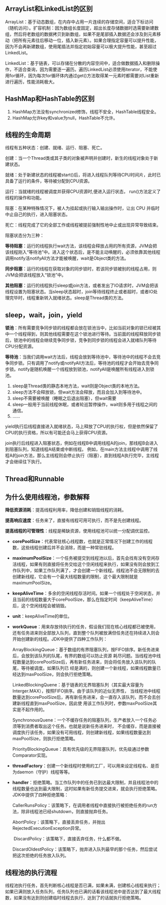 ## ArrayList和LinkedList的区别

ArrayList：基于动态数组，在内存中占用一片连续的存储空间，适合下标访问（随机访问）。扩容机制：因为数组长度固定，超出长度存储数据时选需要新建数组，然后将老数组的数据拷贝到新数组，如果不是尾部插入数据还会涉及到元素移动（把所有元素往后移动一位，插入新元素）。如果合理指定容量可以提升性能，因为不会再新建数组，使用尾插法并指定初始容量可以极大提升性能，甚至超过LinkedList。

LinkedList：基于链表，可以存储在分散的内容空间中，适合做数据插入和删除操作，不适合查询，因为需要逐一遍历。遍历LinkedList必须使用iterator，不能使用for循环，因为每次for循环体内通过get()方法取得某一元素时都需要对List重新进行遍历，性能消耗极大。

## HashMap和HashTable的区别

1. HashMap方法没有synchronized修饰，线程不安全，HashTable线程安全。
2. HashMap允许key和value为null，HashTable不允许。

## 线程的生命周期

线程有五种状态：创建、就绪、运行、阻塞、死亡。

创建：当一个Thread类或其子类的对象被声明并创建时，新生的线程对象处于新建状态。

就绪：处于新建状态的线程被start()后，将进入线程队列等待CPU时间片，此时已具备了运行的条件，等待被分配到CPU资源。

运行：当就绪的线程被调度并获得CPU资源时,便进入运行状态， run()方法定义了线程的操作和功能。

阻塞：在某种特殊情况下，被人为挂起或执行输入输出操作时，让出 CPU 并临时中止自己的执行，进入阻塞状态。

死亡：线程完成了它的全部工作或线程被提前强制性地中止或出现异常导致结束。

阻塞状态分为三种：

**等待阻塞**：运行的线程执行wait方法，该线程会释放占用的所有资源，JVM会把该线程刚入“等待池”中。进入这个状态后，是不能主动唤醒的，必须依靠其他线程调用notify活notifyAll方法才能被唤醒，wait是Object类的方法。

**同步阻塞**：运行的线程在获取对象的同步锁时，若该同步锁被别的线程占用，则JVM会把该线程放入“锁池”中。

**其他阻塞**：运行的线程执行sleep或join方法，或者发出了IO请求时，JVM会把该线程设置为阻塞状态。当sleep状态超时，join等待线程终止或者超时，或者IO处理完毕时，线程重新转入就绪状态。sleep是Thread类的方法。

## sleep，wait，join，yield

**锁池**：所有需要竞争同步锁的线程都会放在锁池当中，比如当前对象的锁已经被其中一个线程得到，则其他线程需要在这个锁池进行等待。当前面的线程释放同步锁后，锁池中的线程会继续竞争同步锁，竞争到同步锁的线程会进入就绪队列等待CPU分配资源。

**等待池**：当我们调用wait方法后，线程会放到等待池中，等待池中的线程不会去竞争同步锁。只有调用了notify或notifyAll方法后，等待池的线程才会开始去竞争同步锁。notify是随机唤醒一个线程放到锁池，notifyAll是唤醒所有线程进入到锁池。

1. sleep是Thread类的静态本地方法，wait则是Object类的本地方法。
2. sleep方法不会释放锁，但wait方法会释放，而且会加入到等待池中。
3. sleep不需要被唤醒（睡眠之后退出阻塞），但wait需要
4. sleep一般用于当前线程休眠，或者轮巡暂停操作，wait则多用于线程之间的通信。
5. ……

yield执行后线程直接进入就绪状态，马上释放了CPU的执行权，但是依然保留了CPU的执行资格，所以有可能还会马上获得CPU资源。

join执行后线程进入阻塞状态，例如在线程B中调用线程A的join，那线程B会进入到阻塞队列，知道线程A结束或中断线程。
例如，在main方法主线程中调用了线程A的join方法，那么主线程则会停止执行（阻塞），直到线程A执行完毕，主线程才会继续往下执行。

## Thread和Runnable

## 为什么使用线程池，参数解释

**降低资源消耗**：提高线程利用率，降低创建和销毁线程的消耗。

**提高响应速度**：任务来了，直接有线程可用可执行，而不是先创建线程。

**提高线程的可管理性**：线程是稀缺资源，使用线程池可以统一分配调优监控。

- **corePoolSize**：代表常驻核心线程数，也就是正常情况下创建工作的线程数，这些线程创建后并不会消除，而是一种常驻线程。

- **maximumPoolSize**：一个任务被提交到线程池以后，首先会找有没有空闲存活线程，如果有则直接将任务交给这个空闲线程来执行，如果没有则会放到工作队列中，如果工作队列满了，才会创建一个新线程。线程池不会无限制的去创建新线程，它会有一个最大线程数量的限制，这个最大限制就是maximumPoolSize。

- **keepAliveTime**：多余的空闲线程存活时间。如果一个线程处于空闲状态，并且当前的线程数量大于corePoolSize，那么在指定时间（keepAliveTime）后，这个空闲线程会被销毁。

- **unit**：keepAliveTime的单位。

- **workQueue**：用来存放待执行的任务，假设我们现在核心线程都已被使用，还有任务进来则全部放入队列，直到整个队列被放满但任务还在持续进入则会开始创建新的线程。JDK中提供了四种工作队列：

  ​	ArrayBlockingQueue：基于数组的有界阻塞队列，按FIFO排序。新任务进来后，会放到该队列的队尾，有界的数组可以防止资源	耗尽问题。当线程池中线程数量达到corePoolSize后，再有新任务进来，则会将任务放入该队列的队尾，等待被调度。如果队列已	经是满的，则创建一个新线程，如果线程数量已经达到maxPoolSize，则会执行拒绝策略。

  ​	LinkedBlockingQuene：基于链表的无界阻塞队列（其实最大容量为Interger.MAX），按照FIFO排序。由于该队列的近似无界性，	当线程池中线程数量达到corePoolSize后，再有新任务进来，会一直存入该队列，而不会去创建新线程直到maxPoolSize，因此使	用该工作队列时，参数maxPoolSize其实是不起作用的。

  ​	SynchronousQuene：一个不缓存任务的阻塞队列，生产者放入一个任务必须等到消费者取出这个任务。也就是说新任务进来时，	不会缓存，而是直接被调度执行该任务，如果没有可用线程，则创建新线程，如果线程数量达到maxPoolSize，则执行拒绝策略。

  ​	PriorityBlockingQueue：具有优先级的无界阻塞队列，优先级通过参数Comparator实现。

- **threadFactory**：创建一个新线程时使用的工厂，可以用来设定线程名、是否为daemon（守护）线程等等。

- **handler**：拒绝策略。当工作队列中的任务已到达最大限制，并且线程池中的线程数量也达到最大限制，这时如果有新任务提交进来，就会执行拒绝策略。JDK中提供了四种拒绝策略：

  ​	CallerRunsPolicy：该策略下，在调用者线程中直接执行被拒绝任务的run方法，除非线程池已经shutdown，则直接抛弃任务。

  ​	AbortPolicy：该策略下，直接丢弃任务，并抛出RejectedExecutionException异常。

  ​	DiscardPolicy：该策略下，直接丢弃任务，什么都不做。

  ​	DiscardOldestPolicy：该策略下，抛弃进入队列最早的那个任务，然后尝试把这次拒绝的任务放入队列。

## 线程池的执行流程

线程池执行任务，首先判断核心线程是否已满，如果未满，创建核心线程来执行；如果已满则放入任务队列，任务队列也已满的话看该线程池中是否达到了最大线程数，如果没有达到则创建临时线程去执行，达到了的话就执行拒绝策略。
